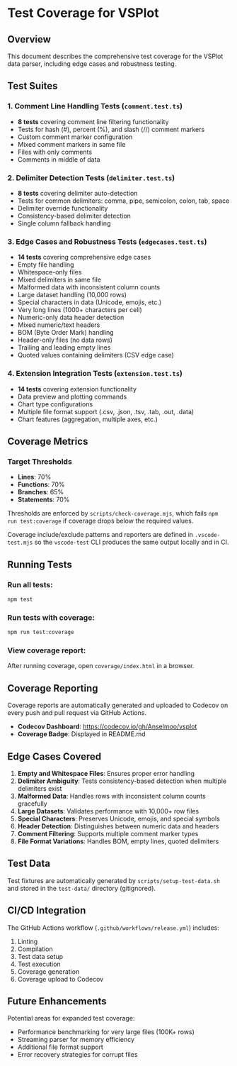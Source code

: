 # Test Coverage for VSPlot

## Overview

This document describes the comprehensive test coverage for the VSPlot data parser, including edge cases and robustness testing.

## Test Suites

### 1. Comment Line Handling Tests (`comment.test.ts`)

- **8 tests** covering comment line filtering functionality
- Tests for hash (#), percent (%), and slash (//) comment markers
- Custom comment marker configuration
- Mixed comment markers in same file
- Files with only comments
- Comments in middle of data

### 2. Delimiter Detection Tests (`delimiter.test.ts`)

- **8 tests** covering delimiter auto-detection
- Tests for common delimiters: comma, pipe, semicolon, colon, tab, space
- Delimiter override functionality
- Consistency-based delimiter detection
- Single column fallback handling

### 3. Edge Cases and Robustness Tests (`edgecases.test.ts`)

- **14 tests** covering comprehensive edge cases
- Empty file handling
- Whitespace-only files
- Mixed delimiters in same file
- Malformed data with inconsistent column counts
- Large dataset handling (10,000 rows)
- Special characters in data (Unicode, emojis, etc.)
- Very long lines (1000+ characters per cell)
- Numeric-only data header detection
- Mixed numeric/text headers
- BOM (Byte Order Mark) handling
- Header-only files (no data rows)
- Trailing and leading empty lines
- Quoted values containing delimiters (CSV edge case)

### 4. Extension Integration Tests (`extension.test.ts`)

- **14 tests** covering extension functionality
- Data preview and plotting commands
- Chart type configurations
- Multiple file format support (.csv, .json, .tsv, .tab, .out, .data)
- Chart features (aggregation, multiple axes, etc.)

## Coverage Metrics

### Target Thresholds

- **Lines**: 70%
- **Functions**: 70%
- **Branches**: 65%
- **Statements**: 70%

Thresholds are enforced by `scripts/check-coverage.mjs`, which fails `npm run test:coverage` if coverage drops below the required values.

Coverage include/exclude patterns and reporters are defined in `.vscode-test.mjs` so the `vscode-test` CLI produces the same output locally and in CI.

## Running Tests

### Run all tests:

```bash
npm test
```

### Run tests with coverage:

```bash
npm run test:coverage
```

### View coverage report:

After running coverage, open `coverage/index.html` in a browser.

## Coverage Reporting

Coverage reports are automatically generated and uploaded to Codecov on every push and pull request via GitHub Actions.

- **Codecov Dashboard**: https://codecov.io/gh/Anselmoo/vsplot
- **Coverage Badge**: Displayed in README.md

## Edge Cases Covered

1. **Empty and Whitespace Files**: Ensures proper error handling
2. **Delimiter Ambiguity**: Tests consistency-based detection when multiple delimiters exist
3. **Malformed Data**: Handles rows with inconsistent column counts gracefully
4. **Large Datasets**: Validates performance with 10,000+ row files
5. **Special Characters**: Preserves Unicode, emojis, and special symbols
6. **Header Detection**: Distinguishes between numeric data and headers
7. **Comment Filtering**: Supports multiple comment marker types
8. **File Format Variations**: Handles BOM, empty lines, quoted delimiters

## Test Data

Test fixtures are automatically generated by `scripts/setup-test-data.sh` and stored in the `test-data/` directory (gitignored).

## CI/CD Integration

The GitHub Actions workflow (`.github/workflows/release.yml`) includes:

1. Linting
2. Compilation
3. Test data setup
4. Test execution
5. Coverage generation
6. Coverage upload to Codecov

## Future Enhancements

Potential areas for expanded test coverage:

- Performance benchmarking for very large files (100K+ rows)
- Streaming parser for memory efficiency
- Additional file format support
- Error recovery strategies for corrupt files

